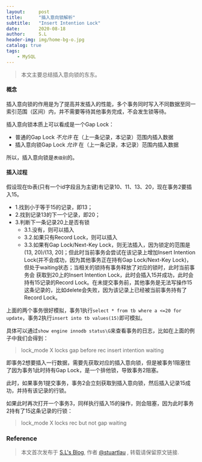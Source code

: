 ```yaml
---
layout:     post
title:      "插入意向锁解析"
subtitle:   "Insert Intention Lock"
date:       2020-08-18
author:     S.L
header-img: img/home-bg-o.jpg
catalog: true
tags:
    - MySQL
---
```

> 本文主要总结插入意向锁的东东。


#### 概念
插入意向锁的作用是为了提高并发插入的性能，多个事务同时写入不同数据至同一索引范围（区间）内，并不需要等待其他事务完成，不会发生锁等待。

插入意向锁本质上可以看成是一个Gap Lock：
- 普通的Gap Lock *不允许* 在（上一条记录，本记录）范围内插入数据
- 插入意向锁Gap Lock *允许* 在（上一条记录，本记录）范围内插入数据

所以，插入意向锁是`表级别`的。

#### 插入过程
假设现在tb表(只有一个id字段且为主键)有记录10、11、13、20，现在事务2要插入15。
- 1.找到小于等于15的记录，即13；
- 2.找到记录13的下一个记录，即20；
- 3.判断下一条记录20上是否有锁
    - 3.1.没有，则可以插入
    - 3.2.如果只有Record Lock，则可以插入
    - 3.3.如果有Gap Lock/Next-Key Lock，则无法插入，因为锁定的范围是(13, 20)/(13, 20]；但此时当前事务会尝试在该记录上增加Insert 
    Intention Lock(并不会成功，因为其他事务正在持有Gap Lock/Next-Key Lock)，但处于waiting状态；当相关的锁持有事务释放了对应的锁时，此时当前事务会
     获取到20上的Insert Intention Lock，此时会插入15并成功，此时会持有15记录的Record 
     Lock。在未提交事务前，其他事务是无法写操作15这条记录的，比如delete会失败，因为该记录上已经被当前事务持有了Record Lock。
     

上面的两个事务很好模拟，事务1执行`select * from tb where a <=20 for update`，事务2执行`insert into tb values(15)`即可模拟。

具体可以通过`show engine innodb status\G`来查看事务的日志，比如在上面的例子中我们会得到：
> lock_mode X locks gap before rec insert intention waiting

即事务2想要插入一行数据，需要先获取对应的插入意向锁，但是被事务1阻塞住了因为事务1此时持有Gap Lock，是一个排他锁，导致事务2阻塞。

此时，如果事务1提交事务，事务2会立刻获取到插入意向锁，然后插入记录15成功，并持有该记录的行锁。

如果此时再次打开一个事务3，同样执行插入15的操作，则会阻塞，因为此时事务2持有了15这条记录的行锁：
> lock_mode X locks rec but not gap waiting

### Reference

> 本文首次发布于 [S.L's Blog](http://elsef.com), 作者 [@stuartlau](http://github.com/stuartlau) ,
转载请保留原文链接.
